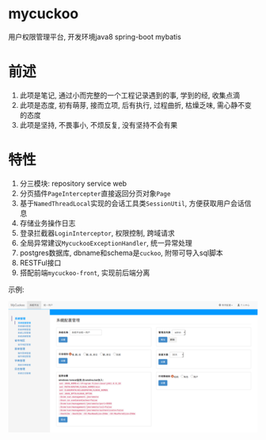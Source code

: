 mycuckoo
========

用户权限管理平台, 开发环境java8 spring-boot mybatis

# 前述 #
1. 此项是笔记, 通过小而完整的一个工程记录遇到的事, 学到的经, 收集点滴
2. 此项是态度, 初有萌芽, 接而立项, 后有执行, 过程曲折, 枯燥乏味, 需心静不变的态度
3. 此项是坚持, 不畏事小, 不烦反复, 没有坚持不会有果

# 特性 #
1. 分三模块: repository service web
2. 分页插件`PageIntercepter`直接返回分页对象`Page`
3. 基于`NamedThreadLocal`实现的会话工具类`SessionUtil`, 方便获取用户会话信息
4. 存储业务操作日志
5. 登录拦截器`LoginInterceptor`, 权限控制, 跨域请求
6. 全局异常建议`MycuckooExceptionHandler`, 统一异常处理
7. postgres数据库, dbname和schema是`cuckoo`, 附带可导入sql脚本
8. RESTFul接口
9. 搭配前端`mycuckoo-front`, 实现前后端分离

示例:

![示例](demo.png)